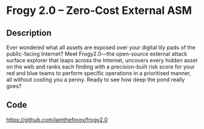 # Frogy 2.0 – Zero-Cost External ASM

## Description
Ever wondered what all assets are exposed over your digital lily pads of the public-facing Internet? Meet Frogy2.0—the open-source external attack surface explorer that leaps across the Internet, uncovers every hidden asset on the web and ranks each finding with a precision-built risk score for your red and blue teams to perform specific operations in a prioritised manner, all without costing you a penny. Ready to see how deep the pond really goes?

## Code
https://github.com/iamthefrogy/frogy2.0

